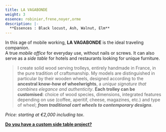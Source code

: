 ```yaml
---
title: LA VAGABONDE
weight: 3
essence: robinier,frene,noyer,orme
description: |-
  **Essences : Black locust, Ash, Walnut, Elm**
---
```


In this age of mobile working, **LA VAGABONDE** is the ideal traveling companion.
<br/> A true *mobile office* for everyday use, without nails or screws. 
It can also serve as a *side table* for hotels and restaurants looking for unique furniture.

> I create solid wood serving trolleys, entirely handmade in France, in the pure tradition of craftsmanship.
> My models are distinguished in particular by their wooden wheels, designed according to the **ancestral know-how of wheelwrights**, a *unique signature that combines elegance and authenticity*.
> **Each trolley can be customised**: choice of wood species, dimensions, integrated features depending on use (coffee, aperitif, cheese, magazines, etc.) and type of wheel; ***from traditional cart wheels to contemporary designs***.

*Price: starting at €2,000 including tax*.

**[Do you have a custom side table project?](https://f1fd647b.sibforms.com/serve/MUIFAFzpj2nLgWJuoyjsLpG4pv15wCHqoF8-GE3VlAdmPwG_xKj-AzIvHo-muJifPm_z8bqlaLvScd8vBSdmTLCjj8hNItw50-PGIVIutF7XVOzSpdxZ-Bvdm9AM7aQa05kvz91uG22vZYrbDPR7OmmMpIDk1AOzjwG7dArs1iadDr6ge79KsUsXmW9eJeA24hLuKrfaz2j4s9a)**
